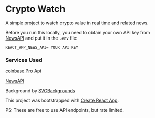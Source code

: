 # Crypto Watch

A simple project to watch crypto value in real time and related news.

Before you run this locally, you need to obtain your own API key from [NewsAPI](https://newsapi.org) and put it in the `.env` file:

`REACT_APP_NEWS_API= YOUR API KEY`

### Services Used

[coinbase Pro Api](https://docs.pro.coinbase.com/#fix-api)

[NewsAPI](https://newsapi.org)

Background by [SVGBackgrounds](SVGBackgrounds.com)

This project was bootstrapped with [Create React App](https://github.com/facebook/create-react-app).

PS: These are free to use API endpoints, but rate limited.
